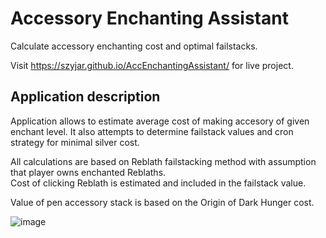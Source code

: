 # Accessory Enchanting Assistant
Calculate accessory enchanting cost and optimal failstacks.

Visit https://szyjar.github.io/AccEnchantingAssistant/ for live project.

## Application description

Application allows to estimate average cost of making accesory of given enchant level. It also attempts to determine failstack values and cron strategy for minimal silver cost.

All calculations are based on Reblath failstacking method with assumption that player owns enchanted Reblaths.<br> Cost of clicking Reblath is estimated and included in the failstack value.

Value of pen accessory stack is based on the Origin of Dark Hunger cost.

![image](https://github.com/SzyJar/AccEnchantingAssistant/assets/107247457/3c0f136b-3999-4b38-9cdf-35cb321410b4)
